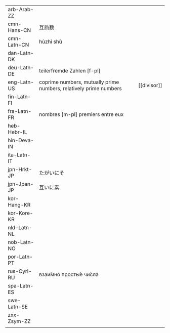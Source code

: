 | | | |
|-|-|-|
| arb-Arab-ZZ |  |  |
| cmn-Hans-CN | 互质数 |  |
| cmn-Latn-CN | hùzhì shù |  |
| dan-Latn-DK |  |  |
| deu-Latn-DE | teilerfremde Zahlen [f-pl] |  |
| eng-Latn-US | coprime numbers, mutually prime numbers, relatively prime numbers | [[divisor]] |
| fin-Latn-FI |  |  |
| fra-Latn-FR | nombres [m-pl] premiers entre eux |  |
| heb-Hebr-IL |  |  |
| hin-Deva-IN |  |  |
| ita-Latn-IT |  |  |
| jpn-Hrkt-JP | たがいにそ |  |
| jpn-Jpan-JP | 互いに素 |  |
| kor-Hang-KR |  |  |
| kor-Kore-KR |  |  |
| nld-Latn-NL |  |  |
| nob-Latn-NO |  |  |
| por-Latn-PT |  |  |
| rus-Cyrl-RU | взаи́мно просты́е чи́сла |  |
| spa-Latn-ES |  |  |
| swe-Latn-SE |  |  |
| zxx-Zsym-ZZ |  |  |
|  |  |  |